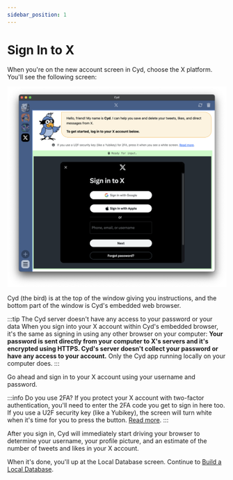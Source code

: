```yaml
---
sidebar_position: 1
---
```


# Sign In to X

When you're on the new account screen in Cyd, choose the X platform. You'll see the following screen:

![Sign in to X](./img/sign-in.png)

Cyd (the bird) is at the top of the window giving you instructions, and the bottom part of the window is Cyd's embedded web browser.

:::tip The Cyd server doesn't have any access to your password or your data
When you sign into your X account within Cyd's embedded browser, it's the same as signing in using any other browser on your computer: **Your password is sent directly from your computer to X's servers and it's encrypted using HTTPS. Cyd's server doesn't collect your password or have any access to your account.** Only the Cyd app running locally on your computer does.
:::

Go ahead and sign in to your X account using your username and password.

:::info Do you use 2FA?
If you protect your X account with two-factor authentication, you'll need to enter the 2FA code you get to sign in here too. If you use a U2F security key (like a Yubikey), the screen will turn white when it's time for you to press the button. [Read more](./tips/u2f).
:::

After you sign in, Cyd will immediately start driving your browser to determine your username, your profile picture, and an estimate of the number of tweets and likes in your X account.

When it's done, you'll up at the Local Database screen. Continue to [Build a Local Database](./local-database/intro).
